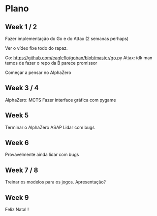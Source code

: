 # Plano

## Week 1 / 2

Fazer implementação do Go e do Attax (2 semanas perhaps)

Ver o vídeo fixe todo do rapaz.

Go: https://github.com/eagleflo/goban/blob/master/go.py
Attax: idk man temos de fazer  o repo da B parece promissor

Começar a pensar no AlphaZero

## Week 3 / 4

AlphaZero: MCTS
Fazer interface gráfica com pygame

## Week 5

Terminar o AlphaZero ASAP
Lidar com bugs

## Week 6

Provavelmente ainda lidar com bugs

## Week 7 / 8

Treinar os modelos para os jogos.
Apresentação?

## Week 9

Feliz Natal !

